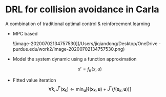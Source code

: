 # DRL for collision avoidance in Carla

A combination of traditional optimal control & reinforcement learning

- MPC based 

  ![image-20200702134757530](/Users/jiqiandong/Desktop/OneDrive - purdue.edu/work2/image-20200702134757530.png)

  

- Model the system dynamic using a function approximation

  $$x' = f_\theta(x, u)$$

- Fitted value iteration 
  $$
  \forall k, \hat{J}^{*}\left(\mathbf{x}_{k}\right) \Leftarrow \min _{\mathbf{u}}\left[\ell\left(\mathbf{x}_{k}, \mathbf{u}\right)+\hat{J}^{*}\left(f\left(\mathbf{x}_{k}, \mathbf{u}\right)\right)\right]
  $$

